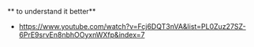 ** to understand it better** 

- https://www.youtube.com/watch?v=Fcj6DQT3nVA&list=PL0Zuz27SZ-6PrE9srvEn8nbhOOyxnWXfp&index=7